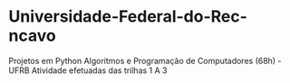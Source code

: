 # Universidade-Federal-do-Rec-ncavo
Projetos em Python
Algoritmos e Programação de Computadores (68h) - UFRB
Atividade efetuadas das trilhas 1 A 3
